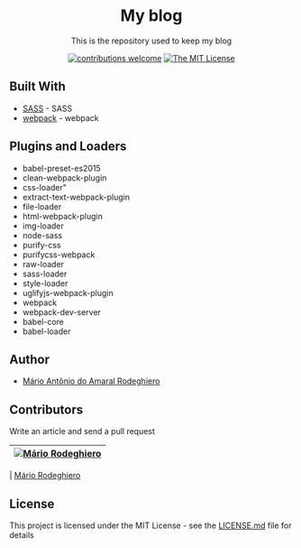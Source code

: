 <div align="center">
<h1>My blog</h1>

<p>This is the repository used to keep my blog</p>

[![contributions welcome](https://img.shields.io/badge/contributions-welcome-brightgreen.svg?style=flat)](https://github.com/mariorodeghiero/mariorodeghiero.github.io/issues)
[![The MIT License](https://img.shields.io/badge/license-MIT-orange.svg?style=flat-square)](http://opensource.org/licenses/MIT)

</div>

## Built With

- [SASS](https://sass-lang.com) - SASS
- [webpack](https://webpack.js.org) - webpack

## Plugins and Loaders

- babel-preset-es2015
- clean-webpack-plugin
- css-loader"
- extract-text-webpack-plugin
- file-loader
- html-webpack-plugin
- img-loader
- node-sass
- purify-css
- purifycss-webpack
- raw-loader
- sass-loader
- style-loader
- uglifyjs-webpack-plugin
- webpack
- webpack-dev-server
- babel-core
- babel-loader

## Author

- [Mário Antônio do Amaral Rodeghiero](https://github.com/mariorodeghiero)

## Contributors

Write an article and send a pull request

| [![Mário Rodeghiero](https://avatars1.githubusercontent.com/u/24671133?s=88&v=4)](https://github.com/mariorodeghiero) |
| --------------------------------------------------------------------------------------------------------------------- |


| [Mário Rodeghiero](https://github.com/mariorodeghiero)

## License

This project is licensed under the MIT License - see the [LICENSE.md](LICENSE.md) file for details
